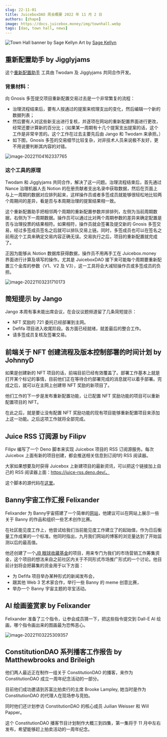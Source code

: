 ```yaml
---
slug: 22-11-01
title: JuiceboxDAO 周会概要 2022 年 11 月 2 日
authors: [zhape]
image: https://docs.juicebox.money/img/townhall.webp
tags: [dao, town hall, news]
---
```


![Town Hall banner by Sage Kellyn](townhall.webp) 
Art by [Sage Kellyn](https://twitter.com/SageKellyn)



## 重新配置助手 by Jigglyjams

这个[重新配置助手](https://juicetool.xyz/juicebox) 工具由 Twodam 及 Jigglyjams 共同合作开发。

### 背景材料：

向 Gnosis 多签提交项目重新配置交易过去是一个非常繁复的流程：

- 治理流程结束后，要有人按通过的提案来梳理支出的变化，然后编辑一个新的数据列表；
- 然后要有人对这些新支出进行复核，并逐项在网站的重新配置界面进行更改，经常还要计算新的百分比；（如果某一周期有十几个提案支出提案的话，这个工作是非常辛苦的。这个工作在过去主要先后由 Jango 和 Twodam 来承担。）
- 如下图，Gnosis 多签的交易细节比较复杂，对非技术人员来说极不友好，更不用说要判断其内容的对错。

![image-20221104162337765](image-20221104162337765.webp)

### 这个工具的原理

Twodam 和 Jigglyjams 共同合作，解决了这一问题。治理流程结束后，首先通过 Nance 治理机器人去 Notion 的在册贡献者支出名录中获取数据，然后在页面上与上一周期的数据对应排列起来，这样操作员或者多签成员就能够很轻松地比较两个周期间的差异，看是否与本周期治理的提案结果相一致。

这个重新配置助手把相邻两个周期的重新配置参数并排排列，左侧为当前周期数据，右侧为下一周期数据。操作员可以通过比对两个周期参数的差异来确定配置是否与治理投票的结果相符。如果相符，操作员就会签署及提交新的 Gnosis 多签交易，经过多签成员签名之后就可以排队交易上链。同时，多签成员也可以在签名之前用这个工具来确定交易内容正确无误。交易执行之后，项目的重新配置就完成了。

正因为能够从 Notion 数据库获得数据，操作员不用再手工在 Juicebox.money 界面进行计算及填写的操作。尤其是 JuiceboxDAO 接下来可能每个周期要重新配置三个金库的参数（V1、V2 及 V3），这一工具将会大减轻操作员或多签成员的负担。

![image-20221103231710173](image-20221103231710173.webp)

## 简短提示 by Jango

Jango 本周有事未能出席会议，在会议议题频道留了几条简短提示：

- NFT 奖励的 721 委托已经部署到主网。
- Defifa 项目进入收尾阶段。各方面已经就绪，就差最后的整合工作。
- 请多签成员复核及签署交易。

## 前端关于 NFT 创建流程及版本控制部署的时间计划 by JohnnyD 

如果是创建新的 NFT 项目的话，前端目前已经有效覆盖了。部署工作基本上就是打开某个标记的事情，目前他们正在等待合约部署完成的消息就可以着手部署。完成之后，就可以在主网上创建带 NFT 奖励的新项目了。

他们工作的下一步是发布重新配置功能，让已配置 NFT 奖励功能的项目可以重新配置项目的 NFT。

在此之后，就是要让没有配置 NFT 奖励功能的现有项目能够重新配置项目来添加上这一功能。之后这项工作就将全部完成。

## Juice RSS 订阅源 by Filipv

Filipv 编写了一个 Deno 脚本来实现 Juicebox 项目的 RSS 订阅源服务。每次 Juicebox 上面有新的项目创建，都会推送相关信息到订阅f的 RSS 阅读器。

大家如果想要及时获得 Juicebox 上新建项目的最新资讯，可以把这个链接加上自己的 RSS 阅读器上面：https://juice-rss.deno.dev/。

这个脚本的源代码在[这里](https://github.com/filipvvv/juice-rss)。

## Banny宇宙工作汇报 Felixander

Felixander 为 Banny宇宙搭建了一个简单的[网站](https://felixanderfelixand.wixsite.com/bannyverse)，他建议可以在网站上展示一些关于 Banny 的作品和组织一些艺术创作比赛。

在社区能见度工作上，他尝试给我们当前能见度工作建立了的起始值，作为日后衡量工作成果的一个标准。他同时指出，九月我们网站的博客的浏览量达到了开始监测以后的最高值。

他还创建了一个[JB 眼球收藏基金](https://juicebox.money/v2/p/293)的项目，用来专门为我们的市场营销工作筹集资金，这个项目的想法来自之前社区内关于不同形式市场推广形式的一个讨论。他目前计划将会把募集的资金用于以下方面：

- 为 Defifa 项目举办某种形式的新闻发布会，
- 跟其他 Web 3 艺术家合作，举行一些 Banny 的 meme 创意比赛，
- 举办一个 Banny 宇宙主题的寻宝活动。

 ## AI 绘画鉴赏家 by Felixander

Felixander 准备了三个指令，让参会成员猜一下，把这些指令提交到 Dall-E AI 绘画，哪个指令画出来的图画最为恐怖恶心。

![image-20221103225309357](image-20221103225309357.webp)

## ConstitutionDAO 系列播客工作报告 by Matthewbrooks and Brileigh

他们两人最近正在制作一组关于 ConstitutionDAO 的播客，来作为 ConstitutionDAO 成立一周年纪念活动的一部分。

目前他们成功邀请到苏富比拍卖行的主席 Brooke Lampley, 她当时是作为 ConstitutionDAO 的代理人在现场参与竞拍。

同时他们还计划参访 ConstitutionDAO 的核心成员 Juilian Weisser 和 Will Papper。

这个 ConstitutionDAO 播客节目计划制作大概三到四集，第一集将于 11 月中左右发布，希望能够赶上拍卖活动的一周年纪念。

